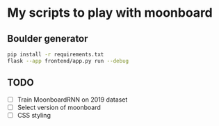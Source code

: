 # My scripts to play with moonboard

## Boulder generator

```sh
pip install -r requirements.txt
flask --app frontend/app.py run --debug
```

## TODO

- [ ] Train MoonboardRNN on 2019 dataset
- [ ] Select version of moonboard
- [ ] CSS styling
